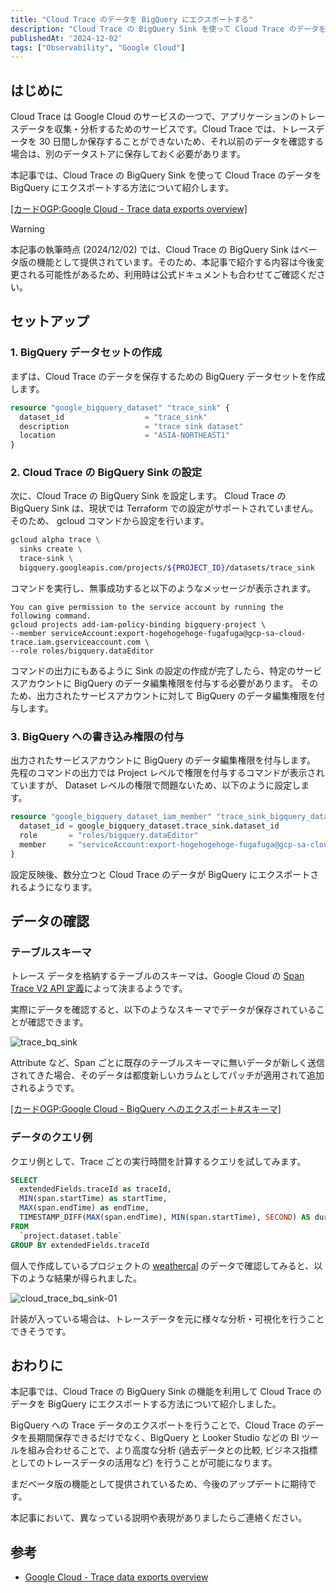 ```yaml
---
title: "Cloud Trace のデータを BigQuery にエクスポートする"
description: "Cloud Trace の BigQuery Sink を使って Cloud Trace のデータを BigQuery にエクスポートする方法を紹介します。"
publishedAt: '2024-12-02'
tags: ["Observability", "Google Cloud"]
---
```


## はじめに

Cloud Trace は Google Cloud のサービスの一つで、アプリケーションのトレースデータを収集・分析するためのサービスです。Cloud Trace では、トレースデータを 30 日間しか保存することができないため、それ以前のデータを確認する場合は、別のデータストアに保存しておく必要があります。

本記事では、Cloud Trace の BigQuery Sink を使って Cloud Trace のデータを BigQuery にエクスポートする方法について紹介します。

[[カードOGP:Google Cloud - Trace data exports overview]](https://cloud.google.com/trace/docs/trace-export-overview)

> [!WARNING]
> 本記事の執筆時点 (2024/12/02) では、Cloud Trace の BigQuery Sink はベータ版の機能として提供されています。そのため、本記事で紹介する内容は今後変更される可能性があるため、利用時は公式ドキュメントも合わせてご確認ください。

## セットアップ

### 1. BigQuery データセットの作成

まずは、Cloud Trace のデータを保存するための BigQuery データセットを作成します。

```tf
resource "google_bigquery_dataset" "trace_sink" {
  dataset_id                  = "trace_sink"
  description                 = "trace sink dataset"
  location                    = "ASIA-NORTHEAST1"
}
```

### 2. Cloud Trace の BigQuery Sink の設定

次に、Cloud Trace の BigQuery Sink を設定します。 Cloud Trace の BigQuery Sink は、現状では Terraform での設定がサポートされていません。そのため、 gcloud コマンドから設定を行います。

```sh
gcloud alpha trace \
  sinks create \
  trace-sink \
  bigquery.googleapis.com/projects/${PROJECT_ID}/datasets/trace_sink
```

コマンドを実行し、無事成功すると以下のようなメッセージが表示されます。

```
You can give permission to the service account by running the following command.
gcloud projects add-iam-policy-binding bigquery-project \
--member serviceAccount:export-hogehogehoge-fugafuga@gcp-sa-cloud-trace.iam.gserviceaccount.com \
--role roles/bigquery.dataEditor
```

コマンドの出力にもあるように Sink の設定の作成が完了したら、特定のサービスアカウントに BigQuery のデータ編集権限を付与する必要があります。
そのため、出力されたサービスアカウントに対して BigQuery のデータ編集権限を付与します。

### 3. BigQuery への書き込み権限の付与

出力されたサービスアカウントに BigQuery のデータ編集権限を付与します。
先程のコマンドの出力では Project レベルで権限を付与するコマンドが表示されていますが、 Dataset レベルの権限で問題ないため、以下のように設定します。

```tf
resource "google_bigquery_dataset_iam_member" "trace_sink_bigquery_data_editor" {
  dataset_id = google_bigquery_dataset.trace_sink.dataset_id
  role       = "roles/bigquery.dataEditor"
  member     = "serviceAccount:export-hogehogehoge-fugafuga@gcp-sa-cloud-trace.iam.gserviceaccount.com"
}
```

設定反映後、数分立つと Cloud Trace のデータが BigQuery にエクスポートされるようになります。

## データの確認

### テーブルスキーマ

トレース データを格納するテーブルのスキーマは、Google Cloud の [Span Trace V2 API 定義][1]によって決まるようです。

実際にデータを確認すると、以下のようなスキーマでデータが保存されていることが確認できます。

![trace_bq_sink](https://opentelemetry.io/blog/2023/testing-otel-demo/trace-based-testing-diagram.png)

Attribute など、Span ごとに既存のテーブルスキーマに無いデータが新しく送信されてきた場合、そのデータは都度新しいカラムとしてパッチが適用されて追加されるようです。

[[カードOGP:Google Cloud - BigQuery へのエクスポート#スキーマ]](https://cloud.google.com/trace/docs/trace-export-bigquery#schema)

### データのクエリ例

クエリ例として、Trace ごとの実行時間を計算するクエリを試してみます。

```sql
SELECT
  extendedFields.traceId as traceId,
  MIN(span.startTime) as startTime,
  MAX(span.endTime) as endTime,
  TIMESTAMP_DIFF(MAX(span.endTime), MIN(span.startTime), SECOND) AS duration
FROM
  `project.dataset.table`
GROUP BY extendedFields.traceId
```

個人で作成しているプロジェクトの [weathercal](https://weathercal.ucpr.dev) のデータで確認してみると、以下のような結果が得られました。

![cloud_trace_bq_sink-01](https://ucprdev-image-proxy.ucpr.workers.dev/images/articles/cloud_trace_bq_sink/cloud_trace_bq_sink-01.png)

計装が入っている場合は、トレースデータを元に様々な分析・可視化を行うことできそうです。

## おわりに

本記事では、Cloud Trace の BigQuery Sink の機能を利用して Cloud Trace のデータを BigQuery にエクスポートする方法について紹介しました。

BigQuery への Trace データのエクスポートを行うことで、Cloud Trace のデータを長期間保存できるだけでなく、BigQuery と Looker Studio などの BI ツールを組み合わせることで、より高度な分析 (過去データとの比較, ビジネス指標としてのトレースデータの活用など) を行うことが可能になります。

まだベータ版の機能として提供されているため、今後のアップデートに期待です。

本記事において、異なっている説明や表現がありましたらご連絡ください。

## 参考

- [Google Cloud - Trace data exports overview][0]

[0]: https://cloud.google.com/trace/docs/trace-export-overview
[1]: https://cloud.google.com/trace/docs/reference/v2/rest/v2/projects.traces/batchWrite#Span
